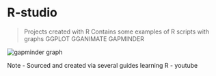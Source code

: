# R-studio
>Projects created with R
Contains some examples of R scripts with graphs
> GGPLOT
> GGANIMATE
>GAPMINDER

![gapminder graph](https://github.com/WhiteShark911/Rstudio/assets/121133689/760ae53d-4d49-4858-abb9-7b6a02b1af3c)

Note - Sourced and created via several guides learning R - youtube
